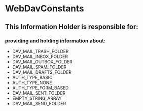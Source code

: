 # WebDavConstants
## This Information Holder is responsible for:
### providing and holding information about: 
* DAV_MAIL_TRASH_FOLDER
* DAV_MAIL_INBOX_FOLDER
* DAV_MAIL_OUTBOX_FOLDER
* DAV_MAIL_SPAM_FOLDER
* DAV_MAIL_DRAFTS_FOLDER
* AUTH_TYPE_BASIC
* AUTH_TYPE_NONE
* AUTH_TYPE_FORM_BASED
* DAV_MAIL_SENT_FOLDER
* EMPTY_STRING_ARRAY
* DAV_MAIL_SEND_FOLDER
